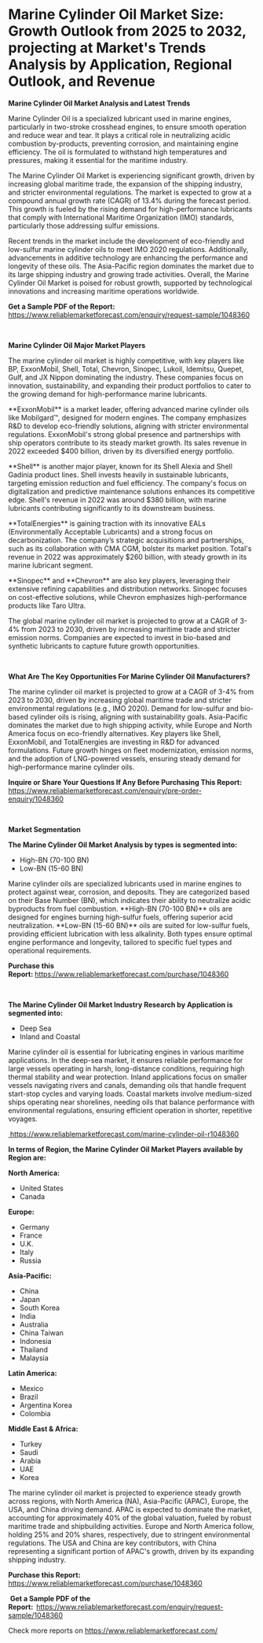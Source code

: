 <p><h1>Marine Cylinder Oil Market Size: Growth Outlook from 2025 to 2032, projecting at Market's Trends Analysis by Application, Regional Outlook, and Revenue</h1></p><p><strong>Marine Cylinder Oil Market Analysis and Latest Trends</strong></p>
<p><p>Marine Cylinder Oil is a specialized lubricant used in marine engines, particularly in two-stroke crosshead engines, to ensure smooth operation and reduce wear and tear. It plays a critical role in neutralizing acidic combustion by-products, preventing corrosion, and maintaining engine efficiency. The oil is formulated to withstand high temperatures and pressures, making it essential for the maritime industry.</p><p>The Marine Cylinder Oil Market is experiencing significant growth, driven by increasing global maritime trade, the expansion of the shipping industry, and stricter environmental regulations. The market is expected to grow at a compound annual growth rate (CAGR) of 13.4% during the forecast period. This growth is fueled by the rising demand for high-performance lubricants that comply with International Maritime Organization (IMO) standards, particularly those addressing sulfur emissions.</p><p>Recent trends in the market include the development of eco-friendly and low-sulfur marine cylinder oils to meet IMO 2020 regulations. Additionally, advancements in additive technology are enhancing the performance and longevity of these oils. The Asia-Pacific region dominates the market due to its large shipping industry and growing trade activities. Overall, the Marine Cylinder Oil Market is poised for robust growth, supported by technological innovations and increasing maritime operations worldwide.</p></p>
<p><strong>Get a Sample PDF of the Report:&nbsp;</strong> <a href="https://www.reliablemarketforecast.com/enquiry/request-sample/1048360?utm_campaign=1906&utm_medium=2&utm_source=Github&utm_content=ia&utm_term=24012025&utm_id=marine-cylinder-oil">https://www.reliablemarketforecast.com/enquiry/request-sample/1048360</a></p>
<p>&nbsp;</p>
<p><strong>Marine Cylinder Oil Major Market Players</strong></p>
<p><p>The marine cylinder oil market is highly competitive, with key players like BP, ExxonMobil, Shell, Total, Chevron, Sinopec, Lukoil, Idemitsu, Quepet, Gulf, and JX Nippon dominating the industry. These companies focus on innovation, sustainability, and expanding their product portfolios to cater to the growing demand for high-performance marine lubricants.</p><p>**ExxonMobil** is a market leader, offering advanced marine cylinder oils like Mobilgard™, designed for modern engines. The company emphasizes R&D to develop eco-friendly solutions, aligning with stricter environmental regulations. ExxonMobil's strong global presence and partnerships with ship operators contribute to its steady market growth. Its sales revenue in 2022 exceeded $400 billion, driven by its diversified energy portfolio.</p><p>**Shell** is another major player, known for its Shell Alexia and Shell Gadinia product lines. Shell invests heavily in sustainable lubricants, targeting emission reduction and fuel efficiency. The company's focus on digitalization and predictive maintenance solutions enhances its competitive edge. Shell's revenue in 2022 was around $380 billion, with marine lubricants contributing significantly to its downstream business.</p><p>**TotalEnergies** is gaining traction with its innovative EALs (Environmentally Acceptable Lubricants) and a strong focus on decarbonization. The company’s strategic acquisitions and partnerships, such as its collaboration with CMA CGM, bolster its market position. Total's revenue in 2022 was approximately $260 billion, with steady growth in its marine lubricant segment.</p><p>**Sinopec** and **Chevron** are also key players, leveraging their extensive refining capabilities and distribution networks. Sinopec focuses on cost-effective solutions, while Chevron emphasizes high-performance products like Taro Ultra.</p><p>The global marine cylinder oil market is projected to grow at a CAGR of 3-4% from 2023 to 2030, driven by increasing maritime trade and stricter emission norms. Companies are expected to invest in bio-based and synthetic lubricants to capture future growth opportunities.</p></p>
<p>&nbsp;</p>
<p><strong>What Are The Key Opportunities For Marine Cylinder Oil Manufacturers?</strong></p>
<p><p>The marine cylinder oil market is projected to grow at a CAGR of 3-4% from 2023 to 2030, driven by increasing global maritime trade and stricter environmental regulations (e.g., IMO 2020). Demand for low-sulfur and bio-based cylinder oils is rising, aligning with sustainability goals. Asia-Pacific dominates the market due to high shipping activity, while Europe and North America focus on eco-friendly alternatives. Key players like Shell, ExxonMobil, and TotalEnergies are investing in R&D for advanced formulations. Future growth hinges on fleet modernization, emission norms, and the adoption of LNG-powered vessels, ensuring steady demand for high-performance marine cylinder oils.</p></p>
<p><strong>Inquire or Share Your Questions If Any Before Purchasing This Report:</strong> <a href="https://www.reliablemarketforecast.com/enquiry/pre-order-enquiry/1048360?utm_campaign=1906&utm_medium=2&utm_source=Github&utm_content=ia&utm_term=24012025&utm_id=marine-cylinder-oil">https://www.reliablemarketforecast.com/enquiry/pre-order-enquiry/1048360</a></p>
<p>&nbsp;</p>
<p><strong>Market Segmentation</strong></p>
<p><strong>The Marine Cylinder Oil Market Analysis by types is segmented into:</strong></p>
<p><ul><li>High-BN (70-100 BN)</li><li>Low-BN (15-60 BN)</li></ul></p>
<p><p>Marine cylinder oils are specialized lubricants used in marine engines to protect against wear, corrosion, and deposits. They are categorized based on their Base Number (BN), which indicates their ability to neutralize acidic byproducts from fuel combustion. **High-BN (70-100 BN)** oils are designed for engines burning high-sulfur fuels, offering superior acid neutralization. **Low-BN (15-60 BN)** oils are suited for low-sulfur fuels, providing efficient lubrication with less alkalinity. Both types ensure optimal engine performance and longevity, tailored to specific fuel types and operational requirements.</p></p>
<p><strong>Purchase this Report:&nbsp;</strong><a href="https://www.reliablemarketforecast.com/purchase/1048360?utm_campaign=1906&utm_medium=2&utm_source=Github&utm_content=ia&utm_term=24012025&utm_id=marine-cylinder-oil">https://www.reliablemarketforecast.com/purchase/1048360</a></p>
<p>&nbsp;</p>
<p><strong>The Marine Cylinder Oil Market Industry Research by Application is segmented into:</strong></p>
<p><ul><li>Deep Sea</li><li>Inland and Coastal</li></ul></p>
<p><p>Marine cylinder oil is essential for lubricating engines in various maritime applications. In the deep-sea market, it ensures reliable performance for large vessels operating in harsh, long-distance conditions, requiring high thermal stability and wear protection. Inland applications focus on smaller vessels navigating rivers and canals, demanding oils that handle frequent start-stop cycles and varying loads. Coastal markets involve medium-sized ships operating near shorelines, needing oils that balance performance with environmental regulations, ensuring efficient operation in shorter, repetitive voyages.</p></p>
<p><a href="https://www.reliablemarketforecast.com/marine-cylinder-oil-r1048360?utm_campaign=1906&utm_medium=2&utm_source=Github&utm_content=ia&utm_term=24012025&utm_id=marine-cylinder-oil">&nbsp;https://www.reliablemarketforecast.com/marine-cylinder-oil-r1048360</a></p>
<p><strong>In terms of Region, the Marine Cylinder Oil Market Players available by Region are:</strong></p>
<p>
    <p> <strong> North America: </strong>
        <ul>
            <li>United States</li>
            <li>Canada</li>
        </ul>
        </p> 
    <p> <strong> Europe: </strong>
        <ul>
            <li>Germany</li>
            <li>France</li>
            <li>U.K.</li>
            <li>Italy</li>
            <li>Russia</li>
        </ul>
        </p> 
    <p> <strong> Asia-Pacific: </strong>
        <ul>
            <li>China</li>
            <li>Japan</li>
            <li>South Korea</li>
            <li>India</li>
            <li>Australia</li>
            <li>China Taiwan</li>
            <li>Indonesia</li>
            <li>Thailand</li>
            <li>Malaysia</li>
        </ul>
        </p> 
    <p> <strong> Latin America: </strong>
        <ul>
            <li>Mexico</li>
            <li>Brazil</li>
            <li>Argentina Korea</li>
            <li>Colombia</li>
        </ul>
        </p> 
    <p> <strong> Middle East & Africa: </strong>
        <ul>
            <li>Turkey</li>
            <li>Saudi</li>
            <li>Arabia</li>
            <li>UAE</li>
            <li>Korea</li>
        </ul>
    </p>
    </p>
<p><p>The marine cylinder oil market is projected to experience steady growth across regions, with North America (NA), Asia-Pacific (APAC), Europe, the USA, and China driving demand. APAC is expected to dominate the market, accounting for approximately 40% of the global valuation, fueled by robust maritime trade and shipbuilding activities. Europe and North America follow, holding 25% and 20% shares, respectively, due to stringent environmental regulations. The USA and China are key contributors, with China representing a significant portion of APAC's growth, driven by its expanding shipping industry.</p></p>
<p><strong>Purchase this Report: </strong><a href="https://www.reliablemarketforecast.com/purchase/1048360?utm_campaign=1906&utm_medium=2&utm_source=Github&utm_content=ia&utm_term=24012025&utm_id=marine-cylinder-oil">https://www.reliablemarketforecast.com/purchase/1048360</a></p>
<p>&nbsp;<strong>Get a Sample PDF of the Report:&nbsp;&nbsp;</strong><a href="https://www.reliablemarketforecast.com/enquiry/request-sample/1048360?utm_campaign=1906&utm_medium=2&utm_source=Github&utm_content=ia&utm_term=24012025&utm_id=marine-cylinder-oil">https://www.reliablemarketforecast.com/enquiry/request-sample/1048360</a></p>
<p><strong></strong></p>
<p>Check more reports on <a href="https://www.reliablemarketforecast.com/?utm_campaign=1906&utm_medium=2&utm_source=Github&utm_content=ia&utm_term=24012025&utm_id=marine-cylinder-oil">https://www.reliablemarketforecast.com/</a></p>